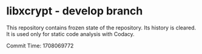 # libxcrypt - develop branch

This repository contains frozen state of the repository.
Its history is cleared. It is used only for static code
analysis with Codacy.

Commit Time: 1708069772
